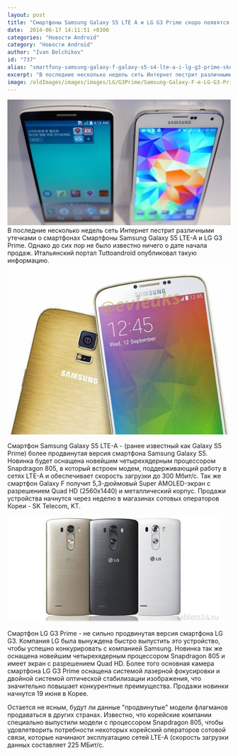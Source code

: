 ```yaml
---
layout: post
title: "Смартфоны Samsung Galaxy S5 LTE A и LG G3 Prime скоро появятся в продаже в Корее"
date:  2014-06-17 14:11:51 +0300
categories: "Новости Android"
category: "Новости Android"
author: "Ivan Belchikov"
id: "737"
alias: "smartfony-samsung-galaxy-f-galaxy-s5-s4-lte-a-i-lg-g3-prime-skoro-poyavyatsya-v-prodazhe-v-koree"
excerpt: "В последние несколько недель сеть Интернет пестрит различными утечками о смартфонах Смартфоны Samsung Galaxy S5 LTE-A и LG G3 Prime. Однако до сих пор не было известно ничего о дате начала продаж. Итальянский портал Tuttoandroid опубликовал такую информацию."
image: /oldImages/images/images/LG/G3Prime/Samsung-Galaxy-F-e-LG-G3-Prime.jpg
---
```

<img  src="/oldImages/images/images/LG/G3Prime/Samsung-Galaxy-F-e-LG-G3-Prime.jpg" alt="Samsung Galaxy F vs LG G3 Prime" />
В последние несколько недель сеть Интернет пестрит различными утечками о смартфонах Смартфоны Samsung Galaxy S5 LTE-A и LG G3 Prime. Однако до сих пор не было известно ничего о дате начала продаж. Итальянский портал Tuttoandroid опубликовал такую информацию.


<img  src="/oldImages/images/images/LG/G3Prime/gal_f.jpg" alt="Samsung Galaxy F" width="509" height="385" />

Смартфон Samsung Galaxy S5 LTE-A - (ранее известный как Galaxy S5 Prime) более продвинутая версия смартфона Samsung Galaxy S5. Новинка будет оснащена новейшим четырехядерным процессором Snapdragon 805, в который встроен модем, поддерживающий работу в сетях LTE-A и обеспечивает скорость загрузки до 300 Мбит/c. Так же смартфон Galaxy F получит 5,3-дюймовый Super AMOLED-экран с разрешением Quad HD (2560х1440) и металлический корпус. Продажи устройства начнутся через неделю в магазинах сотовых операторов Кореи - SK Telecom, KT.

<img  src="/oldImages/images/images/LG/G3Prime/lg-g3-prime.jpg" alt="LG G3" />

Смартфон LG G3 Prime - не сильно продвинутая версия смартфона LG G3. Компания LG была вынуждена быстро выпустить это устройство, чтобы успешно конкурировать с компанией Samsung. Новинка так же оснащена новейшим четырехядерным процессором Snapdragon 805 и имеет экран с разрешением Quad HD. Более того основная камера смартфона LG G3 Prime оснащена системой лазерной фокусировки и двойной системой оптической стабилизации изображения, что значительно повышает конкурентные преимущества. Продажи новинки начнутся 19 июня в Корее.

Остается не ясным, будут ли данные "продвинутые" модели флагманов продаваться в других странах. Известно, что корейские компании специально выпустили модели с процессором Snapdragon 805, чтобы удовлетворить потребности некоторых корейский операторов сотовой связи, которые начинают эксплуатацию сетей LTE-A (скорость загрузки данных составляет 225 МБит/с.
